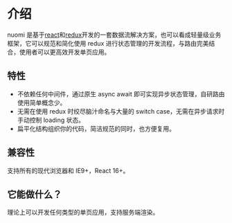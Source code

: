 # 介绍

nuomi 是基于[react](https://reactjs.org/)和[redux](https://redux.js.org/)开发的一套数据流解决方案，也可以看成轻量级业务框架，它可以规范和简化使用 redux 进行状态管理的开发流程，与路由完美结合，使用者可以更高效开发单页应用。

## 特性

- 不依赖任何中间件，通过原生 async await 即可实现异步状态管理，自研路由使用简单概念少。
- 无需在使用 redux 时绞尽脑汁命名与大量的 switch case，无需在异步请求时手动控制 loading 状态。
- 扁平化结构组织你的代码，简洁规范的同时，也方便复用。

## 兼容性

支持所有的现代浏览器和 IE9+，React 16+。

## 它能做什么？

理论上可以开发任何类型的单页应用，支持服务端渲染。
